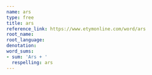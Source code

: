 ```yaml
---
name: ars
type: free
title: ars
reference_link: https://www.etymonline.com/word/ars
root_name: 
root_language: 
denotation: 
word_sums:
- sum: 'Ars + '
  respelling: ars
---
```

